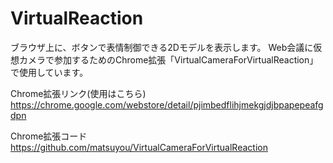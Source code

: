 # VirtualReaction
ブラウザ上に、ボタンで表情制御できる2Dモデルを表示します。
Web会議に仮想カメラで参加するためのChrome拡張「VirtualCameraForVirtualReaction」で使用しています。


Chrome拡張リンク(使用はこちら)<br>
https://chrome.google.com/webstore/detail/pjimbedflihjmekgjdjbpapepeafgdpn


Chrome拡張コード<br>
https://github.com/matsuyou/VirtualCameraForVirtualReaction
